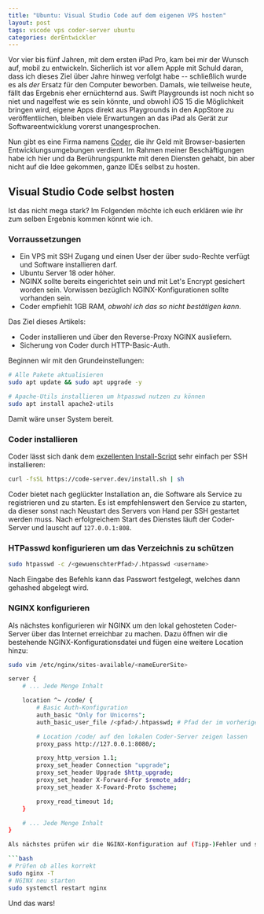 ```yaml
---
title: "Ubuntu: Visual Studio Code auf dem eigenen VPS hosten"
layout: post
tags: vscode vps coder-server ubuntu
categories: derEntwickler
---
```


Vor vier bis fünf Jahren, mit dem ersten iPad Pro, kam bei mir der Wunsch auf, mobil zu entwickeln. Sicherlich ist vor allem Apple mit Schuld daran, dass ich dieses Ziel über Jahre hinweg verfolgt habe -- schließlich wurde es als *der* Ersatz für den Computer beworben. Damals, wie teilweise heute, fällt das Ergebnis eher ernüchternd aus. Swift Playgrounds ist noch nicht so niet und nagelfest wie es sein könnte, und obwohl iOS 15 die Möglichkeit bringen wird, eigene Apps direkt aus Playgrounds in den AppStore zu veröffentlichen, bleiben viele Erwartungen an das iPad als Gerät zur Softwareentwicklung vorerst unangesprochen.

Nun gibt es eine Firma namens [Coder](https://coder.com/), die ihr Geld mit Browser-basierten Entwicklungsumgebungen verdient. Im Rahmen meiner Beschäftigungen habe ich hier und da Berührungspunkte mit deren Diensten gehabt, bin aber nicht auf die Idee gekommen, ganze IDEs selbst zu hosten. 

## Visual Studio Code selbst hosten

Ist das nicht mega stark? Im Folgenden möchte ich euch erklären wie ihr zum selben Ergebnis kommen könnt wie ich.

### Vorraussetzungen

- Ein VPS mit SSH Zugang und einen User der über sudo-Rechte verfügt und Software installieren darf.
- Ubuntu Server 18 oder höher.
- NGINX sollte bereits eingerichtet sein und mit Let's Encrypt gesichert worden sein. Vorwissen bezüglich NGINX-Konfigurationen sollte vorhanden sein.
- Coder empfiehlt 1GB RAM, *obwohl ich das so nicht bestätigen kann*.

Das Ziel dieses Artikels:

- Coder installieren und über den Reverse-Proxy NGINX ausliefern.
- Sicherung von Coder durch HTTP-Basic-Auth.

Beginnen wir mit den Grundeinstellungen:

```bash
# Alle Pakete aktualisieren
sudo apt update && sudo apt upgrade -y

# Apache-Utils installieren um htpasswd nutzen zu können
sudo apt install apache2-utils
```

Damit wäre unser System bereit.

### Coder installieren

Coder lässt sich dank dem [exzellenten Install-Script](https://raw.githubusercontent.com/cdr/code-server/main/install.sh) sehr einfach per SSH installieren:

```bash
curl -fsSL https://code-server.dev/install.sh | sh
```

Coder bietet nach geglückter Installation an, die Software als Service zu registrieren und zu starten. Es ist empfehlenswert den Service zu starten, da dieser sonst nach Neustart des Servers von Hand per SSH gestartet werden muss. Nach erfolgreichem Start des Dienstes läuft der Coder-Server und lauscht auf `127.0.0.1:808`.


### HTPasswd konfigurieren um das Verzeichnis zu schützen

```bash
sudo htpasswd -c /<gewuenschterPfad>/.htpasswd <username>
```

Nach Eingabe des Befehls kann das Passwort festgelegt, welches dann gehashed abgelegt wird.

### NGINX konfigurieren

Als nächstes konfigurieren wir NGINX um den lokal gehosteten Coder-Server über das Internet erreichbar zu machen. Dazu öffnen wir die bestehende NGINX-Konfigurationsdatei und fügen eine weitere Location hinzu:

```bash
sudo vim /etc/nginx/sites-available/<nameEurerSite>

server {
    # ... Jede Menge Inhalt

    location ^~ /code/ {
        # Basic Auth-Konfiguration
        auth_basic "Only for Unicorns";
        auth_basic_user_file /<pfad>/.htpasswd; # Pfad der im vorherigen Schritt gewählt wurde.

        # Location /code/ auf den lokalen Coder-Server zeigen lassen
        proxy_pass http://127.0.0.1:8080/;

        proxy_http_version 1.1;
        proxy_set_header Connection "upgrade";
        proxy_set_header Upgrade $http_upgrade;
        proxy_set_header X-Forward-For $remote_addr;
        proxy_set_header X-Foward-Proto $scheme;

        proxy_read_timeout 1d;
    }

    # ... Jede Menge Inhalt
}

Als nächstes prüfen wir die NGINX-Konfiguration auf (Tipp-)Fehler und starten NGINX neu um die neuen Einstellungen zu übernehmen:

```bash
# Prüfen ob alles korrekt
sudo nginx -T
# NGINX neu starten
sudo systemctl restart nginx
```

Und das wars! 


